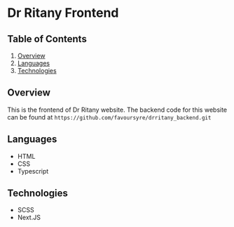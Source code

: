 # Dr Ritany Frontend

## Table of Contents
1. [Overview](#overview)
2. [Languages](#languages)
3. [Technologies](#technologies)

## Overview
This is the frontend of Dr Ritany website.
The backend code for this website can be found at `https://github.com/favoursyre/drritany_backend.git` 

## Languages
* HTML
* CSS
* Typescript

## Technologies
* SCSS
* Next.JS

